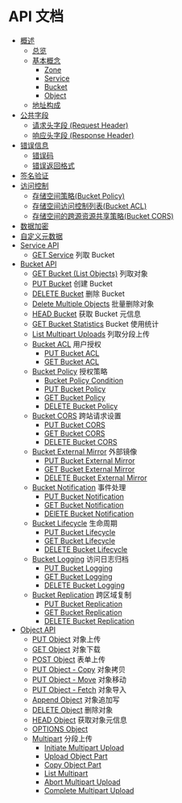 ---
---

# API 文档

- [概述](common/overview.html)
    - [总览](common/overview.html#id2)
    - [基本概念](common/overview.html#id3)
        - [Zone](common/overview.html#zone)
        - [Service](common/overview.html#service)
        - [Bucket](common/overview.html#bucket)
        - [Object](common/overview.html#object)
    - [地址构成](common/overview.html#id4)
- [公共字段](common/common_header.html)
    - [请求头字段 (Request Header)](common/common_header.html#请求头字段-request-header)
    - [响应头字段 (Response Header)](common/common_header.html#响应头字段-response-header)
- [错误信息](common/error_code.html)
    - [错误码](common/error_code.html#错误码)
    - [错误返回格式](common/error_code.html#错误返回格式)
- [签名验证](common/signature.html)
- [访问控制](../access_control.html)
    - [存储空间策略(Bucket Policy)](../access_control.html#bucket-policy)
    - [存储空间访问控制列表(Bucket ACL)](../access_control.html#bucket-acl)
    - [存储空间的跨源资源共享策略(Bucket CORS)](../access_control.html#bucket-cors)
- [数据加密](common/encryption.html)
- [自定义元数据](common/metadata.html)
- [Service API](service/index.html)
    - [GET Service](service/get.html) 列取 Bucket
- [Bucket API](bucket/index.html)
    - [GET Bucket (List Objects)](bucket/get.html) 列取对象
    - [PUT Bucket](bucket/put.html) 创建 Bucket
    - [DELETE Bucket](bucket/delete.html) 删除 Bucket
    - [Delete Multiple Objects](bucket/delete_multiple.html) 批量删除对象
    - [HEAD Bucket](bucket/head.html) 获取 Bucket 元信息
    - [GET Bucket Statistics](bucket/get_stats.html) Bucket 使用统计
    - [List Multipart Uploads](bucket/list_multipart_uploads.html) 列取分段上传
    - [Bucket ACL](bucket/acl/index.html) 用户授权
        - [PUT Bucket ACL](bucket/acl/put_acl.html)
        - [GET Bucket ACL](bucket/acl/get_acl.html)
    - [Bucket Policy](bucket/policy/index.html) 授权策略
        - [Bucket Policy Condition](bucket/policy/policy_condition.html)
        - [PUT Bucket Policy](bucket/policy/put_policy.html)
        - [GET Bucket Policy](bucket/policy/get_policy.html)
        - [DELETE Bucket Policy](bucket/policy/delete_policy.html)
    - [Bucket CORS](bucket/cors/index.html) 跨站请求设置
        - [PUT Bucket CORS](bucket/cors/put_cors.html)
        - [GET Bucket CORS](bucket/cors/get_cors.html)
        - [DELETE Bucket CORS](bucket/cors/delete_cors.html)
    - [Bucket External Mirror](bucket/external_mirror/index.html) 外部镜像
        - [PUT Bucket External Mirror](bucket/external_mirror/put_external_mirror.html)
        - [GET Bucket External Mirror](bucket/external_mirror/get_external_mirror.html)
        - [DELETE Bucket External Mirror](bucket/external_mirror/delete_external_mirror.html)
    - [Bucket Notification](bucket/notification/index.html) 事件处理
        - [PUT Bucket Notification](bucket/notification/put_notification.html)
        - [GET Bucket Notification](bucket/notification/get_notification.html)
        - [DElETE Bucket Notification](bucket/notification/delete_notification.html)
    - [Bucket Lifecycle](bucket/lifecycle/index.html) 生命周期
        - [PUT Bucket Lifecycle](bucket/lifecycle/put_lifecycle.html)
        - [GET Bucket Lifecycle](bucket/lifecycle/get_lifecycle.html)
        - [DELETE Bucket Lifecycle](bucket/lifecycle/delete_lifecycle.html)
    - [Bucket Logging](bucket/logging/index.html) 访问日志归档
        - [PUT Bucket Logging](bucket/logging/put_logging.html)
        - [GET Bucket Logging](bucket/logging/get_logging.html)
        - [DELETE Bucket Logging](bucket/logging/delete_logging.html)
    - [Bucket Replication](bucket/replication/index.html) 跨区域复制
        - [PUT Bucket Replication](bucket/replication/put_replication.html)
        - [GET Bucket Replication](bucket/replication/get_replication.html)
        - [DELETE Bucket Replication](bucket/replication/delete_replication.html)
- [Object API](object/index.html)
    - [PUT Object](object/put.html) 对象上传
    - [GET Object](object/get.html) 对象下载
    - [POST Object](object/post.html) 表单上传
    - [PUT Object - Copy](object/copy.html) 对象拷贝
    - [PUT Object - Move](object/move.html) 对象移动
    - [PUT Object - Fetch](object/fetch.html) 对象导入
    - [Append Object](object/append.html) 对象追加写
    - [DELETE Object](object/delete.html) 删除对象
    - [HEAD Object](object/head.html) 获取对象元信息
    - [OPTIONS Object](object/options.html)
    - [Multipart](object/multipart/index.html) 分段上传
        - [Initiate Multipart Upload](object/multipart/initiate_multipart_upload.html)
        - [Upload Object Part](object/multipart/upload_multipart.html)
        - [Copy Object Part](object/multipart/copy_multipart.html)
        - [List Multipart](object/multipart/list_multipart.html)
        - [Abort Multipart Upload](object/multipart/abort_multipart_upload.html)
        - [Complete Multipart Upload](object/multipart/complete_multipart_upload.html)
